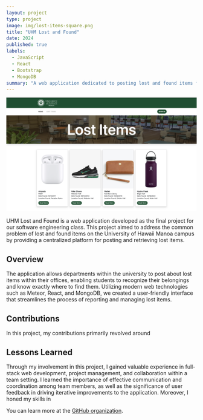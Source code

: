 ```yaml
---
layout: project
type: project
image: img/lost-items-square.png
title: "UHM Lost and Found"
date: 2024
published: true
labels:
  - JavaScript
  - React
  - Bootstrap
  - MongoDB
summary: "A web application dedicated to posting lost and found items for the University of Hawaii Manoa campus."
---
```

<p align="center">
  <img height="auto" height="300" width="800" src="../img/lost-items-full.png" />
</p>

UHM Lost and Found is a web application developed as the final project for our software engineering class. This project aimed to address the common problem of lost and found items on the University of Hawaii Manoa campus by providing a centralized platform for posting and retrieving lost items.

## Overview
The application allows departments within the university to post about lost items within their offices, enabling students to recognize their belongings and know exactly where to find them. Utilizing modern web technologies such as Meteor, React, and MongoDB, we created a user-friendly interface that streamlines the process of reporting and managing lost items.

## Contributions
In this project, my contributions primarily revolved around

## Lessons Learned
Through my involvement in this project, I gained valuable experience in full-stack web development, project management, and collaboration within a team setting. I learned the importance of effective communication and coordination among team members, as well as the significance of user feedback in driving iterative improvements to the application. Moreover, I honed my skills in 

You can learn more at the [GitHub organization](https://github.com/uhm-lost-and-found).
